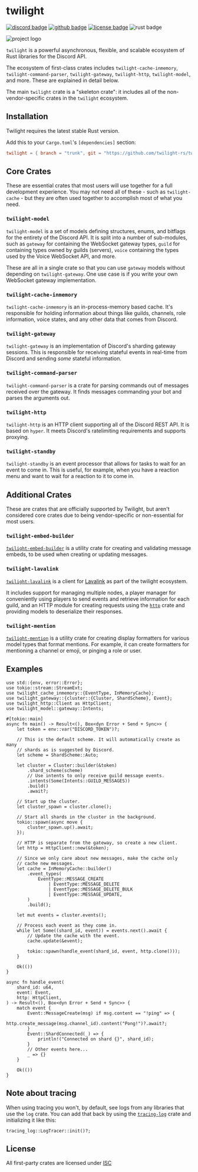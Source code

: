 <!-- cargo-sync-readme start -->

# twilight

[![discord badge][]][discord link] [![github badge][]][github link] [![license badge][]][license link] ![rust badge]

![project logo][logo]

`twilight` is a powerful asynchronous, flexible, and scalable ecosystem of
Rust libraries for the Discord API.

The ecosystem of first-class crates includes `twilight-cache-inmemory`,
`twilight-command-parser`, `twilight-gateway`, `twilight-http`,
`twilight-model`, and more. These are explained in detail below.

The main `twilight` crate is a "skeleton crate": it includes all of the
non-vendor-specific crates in the `twilight` ecosystem.

## Installation

Twilight requires the latest stable Rust version.

Add this to your `Cargo.toml`'s `[dependencies]` section:

```toml
twilight = { branch = "trunk", git = "https://github.com/twilight-rs/twilight.git" }
```

## Core Crates

These are essential crates that most users will use together for a full
development experience. You may not need all of these - such as
`twilight-cache` - but they are often used together to accomplish most of
what you need.

### `twilight-model`

`twilight-model` is a set of models defining structures, enums, and bitflags
for the entirety of the Discord API. It is split into a number of
sub-modules, such as `gateway` for containing the WebSocket gateway types,
`guild` for containing types owned by guilds (servers), `voice` containing
the types used by the Voice WebSocket API, and more.

These are all in a single crate so that you can use `gateway` models without
depending on `twilight-gateway`. One use case is if you write your own WebSocket
gateway implementation.

### `twilight-cache-inmemory`

`twilight-cache-inmemory` is an in-process-memory based cache. It's
responsible for holding information about things like guilds, channels, role
information, voice states, and any other data that comes from Discord.

### `twilight-gateway`

`twilight-gateway` is an implementation of Discord's sharding gateway sessions.
This is responsible for receiving stateful events in real-time from Discord
and sending *some* stateful information.

### `twilight-command-parser`

`twilight-command-parser` is a crate for parsing commands out of messages
received over the gateway. It finds messages commanding your bot and parses
the arguments out.

### `twilight-http`

`twilight-http` is an HTTP client supporting all of the Discord REST API. It is
based on `hyper`. It meets Discord's ratelimiting requirements and supports
proxying.

### `twilight-standby`

`twilight-standby` is an event processor that allows for tasks to wait for an
event to come in. This is useful, for example, when you have a reaction menu
and want to wait for a reaction to it to come in.

## Additional Crates

These are crates that are officially supported by Twilight, but aren't
considered core crates due to being vendor-specific or non-essential for most
users.

### `twilight-embed-builder`

[`twilight-embed-builder`] is a utility crate for creating and validating
message embeds, to be used when creating or updating messages.

### `twilight-lavalink`

[`twilight-lavalink`] is a client for [Lavalink] as part of the twilight
ecosystem.

It includes support for managing multiple nodes, a player manager for
conveniently using players to send events and retrieve information for each
guild, and an HTTP module for creating requests using the [`http`] crate and
providing models to deserialize their responses.

### `twilight-mention`

[`twilight-mention`] is a utility crate for creating display formatters for
various model types that format mentions. For example, it can create
formatters for mentioning a channel or emoji, or pinging a role or user.

## Examples

```rust,no_run
use std::{env, error::Error};
use tokio::stream::StreamExt;
use twilight_cache_inmemory::{EventType, InMemoryCache};
use twilight_gateway::{cluster::{Cluster, ShardScheme}, Event};
use twilight_http::Client as HttpClient;
use twilight_model::gateway::Intents;

#[tokio::main]
async fn main() -> Result<(), Box<dyn Error + Send + Sync>> {
    let token = env::var("DISCORD_TOKEN")?;

    // This is the default scheme. It will automatically create as many
    // shards as is suggested by Discord.
    let scheme = ShardScheme::Auto;

    let cluster = Cluster::builder(&token)
        .shard_scheme(scheme)
        // Use intents to only receive guild message events.
        .intents(Some(Intents::GUILD_MESSAGES))
        .build()
        .await?;

    // Start up the cluster.
    let cluster_spawn = cluster.clone();

    // Start all shards in the cluster in the background.
    tokio::spawn(async move {
        cluster_spawn.up().await;
    });

    // HTTP is separate from the gateway, so create a new client.
    let http = HttpClient::new(&token);

    // Since we only care about new messages, make the cache only
    // cache new messages.
    let cache = InMemoryCache::builder()
        .event_types(
            EventType::MESSAGE_CREATE
                | EventType::MESSAGE_DELETE
                | EventType::MESSAGE_DELETE_BULK
                | EventType::MESSAGE_UPDATE,
        )
        .build();

    let mut events = cluster.events();

    // Process each event as they come in.
    while let Some((shard_id, event)) = events.next().await {
        // Update the cache with the event.
        cache.update(&event);

        tokio::spawn(handle_event(shard_id, event, http.clone()));
    }

    Ok(())
}

async fn handle_event(
    shard_id: u64,
    event: Event,
    http: HttpClient,
) -> Result<(), Box<dyn Error + Send + Sync>> {
    match event {
        Event::MessageCreate(msg) if msg.content == "!ping" => {
            http.create_message(msg.channel_id).content("Pong!")?.await?;
        }
        Event::ShardConnected(_) => {
            println!("Connected on shard {}", shard_id);
        }
        // Other events here...
        _ => {}
    }

    Ok(())
}
```

## Note about tracing

When using tracing you won't, by default, see logs from any libraries that use the
`log` crate. You can add that back by using the [`tracing-log`] crate and
initializing it like this:
```rust,ignore
tracing_log::LogTracer::init()?;
```

## License

All first-party crates are licensed under [ISC][LICENSE.md]

[LICENSE.md]: https://github.com/twilight-rs/twilight/blob/trunk/LICENSE.md
[Lavalink]: https://github.com/Frederikam/Lavalink
[`http`]: https://crates.io/crates/http
[discord badge]: https://img.shields.io/discord/745809834183753828?color=%237289DA&label=discord%20server&logo=discord&style=for-the-badge
[discord link]: https://discord.gg/7jj8n7D
[docs:discord:sharding]: https://discord.com/developers/docs/topics/gateway#sharding
[github badge]: https://img.shields.io/badge/github-twilight-6f42c1.svg?style=for-the-badge&logo=github
[github link]: https://github.com/twilight-rs/twilight
[license badge]: https://img.shields.io/badge/license-ISC-blue.svg?style=for-the-badge&logo=pastebin
[license link]: https://github.com/twilight-rs/twilight/blob/trunk/LICENSE.md
[logo]: https://raw.githubusercontent.com/twilight-rs/twilight/trunk/logo.png
[rust badge]: https://img.shields.io/badge/rust-stable-93450a.svg?style=for-the-badge&logo=rust
[`twilight-embed-builder`]: https://github.com/twilight-rs/twilight/tree/trunk/utils/embed-builder
[`twilight-lavalink`]: https://github.com/twilight-rs/twilight/tree/trunk/lavalink
[`twilight-mention`]: https://github.com/twilight-rs/twilight/tree/trunk/utils/mention
[`tracing-log`]: https://github.com/tokio-rs/tracing/tree/master/tracing-log

<!-- cargo-sync-readme end -->
